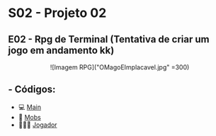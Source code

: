 # S02 - Projeto 02
## E02 - Rpg de Terminal (Tentativa de criar um jogo em andamento kk)
<center>![Imagem RPG]("OMagoEImplacavel.jpg" =300)</center>


## - Códigos: 
- 💻 [Main](Principal.java)
- 🐲 [Mobs](Mobs/Mob.java)
- 🧙🏻‍♂️ [Jogador](Jogadores/Jogador.java)